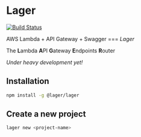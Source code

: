 Lager
===

[![Build Status](https://travis-ci.org/lagerjs/lager.svg?branch=dev)](https://travis-ci.org/lagerjs/lager)

AWS Lambda + API Gateway + Swagger === *Lager*

The **L**ambda **A**PI **G**ateway **E**ndpoints **R**outer

*Under heavy development yet!*

Installation
---

```bash
npm install -g @lager/lager
```

Create a new project
---

```bash
lager new <project-name>
```
